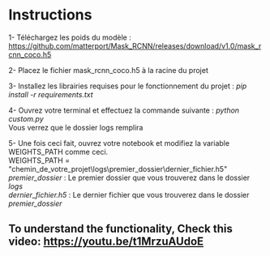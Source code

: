 # Instructions

1- Téléchargez les poids du modèle : https://github.com/matterport/Mask_RCNN/releases/download/v1.0/mask_rcnn_coco.h5

2- Placez le fichier mask_rcnn_coco.h5 à la racine du projet

3- Installez les librairies requises pour le fonctionnement du projet : *pip install -r requirements.txt*

4- Ouvrez votre terminal et effectuez la commande suivante : *python custom.py* <br> Vous verrez que le dossier logs remplira

5- Une fois ceci fait, ouvrez votre notebook et modifiez la variable WEIGHTS_PATH comme ceci.<br>
WEIGHTS_PATH = "chemin_de_votre_projet\\logs\\premier_dossier\\dernier_fichier.h5"<br>
*premier_dossier* : Le premier dossier que vous trouverez dans le dossier *logs*<br>
*dernier_fichier.h5* : Le dernier fichier que vous trouverez dans le dossier *premier_dossier*<br>



## To understand the functionality, Check this video:  https://youtu.be/t1MrzuAUdoE
